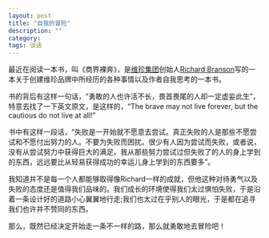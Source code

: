 ```yaml
---
layout: post
title: "自我的冒险"
description: ""
category: 
tags: 谈话
---
```


最近在阅读一本书，叫《商界裸奔》，是[维珍集团](http://baike.baidu.com/view/539336.htm)创始人[Richard Branson](http://baike.baidu.com/view/860789.htm?fromenter=Richard%20branson)写的一本关于创建维珍品牌中所经历的各种事情以及作者自我思考的一本书。

书的背后有这样一句话，“勇敢的人也许活不长，畏首畏尾的人却一定虚妄此生”，特意去找了一下英文原文，是这样的，“The brave may not live forever, but the cautious do not live at all!”

书中有这样一段话，“失败是一开始就不愿意去尝试。真正失败的人是那些不愿尝试和不愿付出努力的人。不要为失败而困扰。很少有人因为尝试而失败，或者说，没有从尝试努力中获得巨大的满足。我从那些努力尝试过但失败了的人的身上学到的东西，远远要比从轻易获得成功的幸运儿身上学到的东西要多”。

我知道并不是每一个人都能够取得像Richard一样的成就，但他这种对待勇气以及失败的态度还是值得我们品味的。我们成长的环境使得我们太过惧怕失败，于是沿着一条设计好的道路小心翼翼地行走;我们也太过在乎别人的眼光，于是都在追寻我们也许并不赞同的东西。

那么，既然已经决定开始走一条不一样的路，那么就勇敢地去冒险吧！

